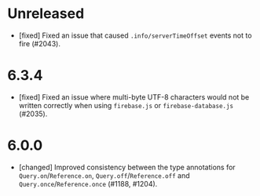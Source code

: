 # Unreleased
- [fixed] Fixed an issue that caused `.info/serverTimeOffset` events not to fire (#2043).

# 6.3.4
- [fixed] Fixed an issue where multi-byte UTF-8 characters would not be written correctly when using `firebase.js` or `firebase-database.js` (#2035).

# 6.0.0
- [changed] Improved consistency between the type annotations for `Query.on`/`Reference.on`, 
  `Query.off`/`Reference.off` and `Query.once`/`Reference.once` (#1188, #1204).